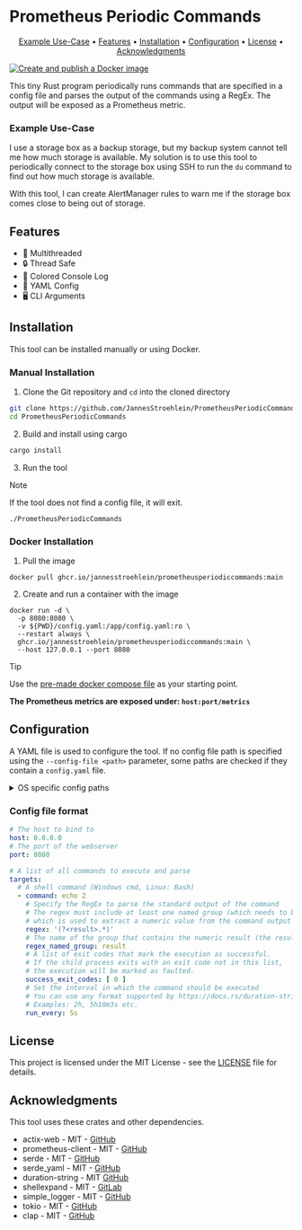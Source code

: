 ﻿# Prometheus Periodic Commands

<div align="center">
<p>
    <a href="#example-use-case">Example Use-Case</a> •
    <a href="#features">Features</a> •
    <a href="#installation">Installation</a> •
    <a href="#configuration">Configuration</a> •
    <a href="#license">License</a> •
    <a href="#acknowledgments">Acknowledgments</a>
</p>
</div>

[![Create and publish a Docker image](https://github.com/JannesStroehlein/PrometheusPeriodicCommands/actions/workflows/main.yml/badge.svg)](https://github.com/JannesStroehlein/PrometheusPeriodicCommands/actions/workflows/main.yml)

This tiny Rust program periodically runs commands that are specified in a config file
and parses the output of the commands using a RegEx. The output will be exposed as a
Prometheus metric.

### Example Use-Case

I use a storage box as a backup storage, but my backup system cannot tell me how much
storage is available. My solution is to use this tool to periodically connect to the storage
box using SSH to run the `du` command to find out how much storage is available.

With this tool, I can create AlertManager rules to warn me if the storage box comes close to being out of storage.

## Features

- 🧷 Multithreaded
- 🔒 Thread Safe
- 🎨 Colored Console Log
- 💾 YAML Config
- 🖥️ CLI Arguments

## Installation

This tool can be installed manually or using Docker.

### Manual Installation

1. Clone the Git repository and `cd` into the cloned directory

```sh
git clone https://github.com/JannesStroehlein/PrometheusPeriodicCommands.git
cd PrometheusPeriodicCommands
```

2. Build and install using cargo

```sh
cargo install
```

3. Run the tool

> [!NOTE]
> If the tool does not find a config file, it will exit.

```shell
./PrometheusPeriodicCommands
```

### Docker Installation

1. Pull the image

```shell
docker pull ghcr.io/jannesstroehlein/prometheusperiodiccommands:main
```

2. Create and run a container with the image

```shell
docker run -d \
  -p 8080:8080 \
  -v ${PWD}/config.yaml:/app/config.yaml:ro \
  --restart always \
  ghcr.io/jannesstroehlein/prometheusperiodiccommands:main \
  --host 127.0.0.1 --port 8080
```

> [!TIP]
> Use the [pre-made docker compose file](docker-compose.yml) as your starting point.

**The Prometheus metrics are exposed under: `host:port/metrics`**

## Configuration

A YAML file is used to configure the tool. If no config file path is specified using the
`--config-file <path>` parameter, some paths are checked if they contain a `config.yaml` file.

<details>
<summary>OS specific config paths</summary>

| OS      | Paths                                                                                             |
|---------|---------------------------------------------------------------------------------------------------|
| Linux   | ~/.config/prometheus_periodic_commands/config.yaml, /etc/prometheus_periodic_commands/config.yaml |
| Windows | %LocalAppData%/prometheus_periodic_commands/config.yaml                                           |

</details>

### Config file format

```yaml
# The host to bind to
host: 0.0.0.0
# The port of the webserver
port: 8080

# A list of all commands to execute and parse
targets:
  # A shell command (Windows cmd, Linux: Bash)
  - command: echo 2
    # Specify the RegEx to parse the standard output of the command
    # The regex must include at least one named group (which needs to be specified below)
    # which is used to extract a numeric value from the command output
    regex: '(?<result>.*)'
    # The name of the group that contains the numeric result (the result can also be a float)
    regex_named_group: result
    # A list of exit codes that mark the execution as successful.
    # If the child process exits with an exit code not in this list,
    # the execution will be marked as faulted.
    success_exit_codes: [ 0 ]
    # Set the interval in which the command should be executed
    # You can use any format supported by https://docs.rs/duration-string/latest/duration_string/
    # Examples: 2h, 5h10m3s etc.
    run_every: 5s
```

## License

This project is licensed under the MIT License - see the [LICENSE](LICENSE) file for details.

## Acknowledgments

This tool uses these crates and other dependencies.

- actix-web - MIT - [GitHub](https://github.com/actix/actix-web)
- prometheus-client - MIT - [GitHub](https://github.com/prometheus/client_rust)
- serde - MIT - [GitHub](https://github.com/serde-rs/serde)
- serde_yaml - MIT - [GitHub](https://github.com/dtolnay/serde-yaml)
- duration-string - MIT [GitHub](https://github.com/RonniSkansing/duration-string)
- shellexpand - MIT - [GitLab](https://gitlab.com/ijackson/rust-shellexpand)
- simple_logger - MIT - [GitHub](https://github.com/borntyping/rust-simple_logger)
- tokio - MIT - [GitHub](https://github.com/tokio-rs/tokio)
- clap - MIT - [GitHub](https://github.com/clap-rs/clap)
